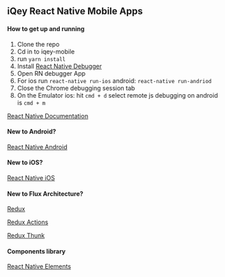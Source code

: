 ## iQey React Native Mobile Apps

#### How to get up and running

1. Clone the repo
2. Cd in to iqey-mobile
3. run `yarn install`
4. Install [React Native Debugger](https://github.com/jhen0409/react-native-debugger)
5. Open RN debugger App
6. For ios run `react-native run-ios` android: `react-native run-andriod`
7. Close the Chrome debugging session tab
8. On the Emulator ios: hit `cmd + d` select remote js debugging on android is `cmd + m`

[React Native Documentation](https://facebook.github.io/react-native/docs/getting-started)

#### New to Android?
[React Native Android](https://facebook.github.io/react-native/docs/getting-started#1-install-android-studio)

#### New to iOS?
[React Native iOS](https://facebook.github.io/react-native/docs/getting-started#xcode)

#### New to Flux Architecture?
[Redux](https://redux.js.org/introduction/getting-started)

[Redux Actions](https://github.com/redux-utilities/redux-actions)

[Redux Thunk](https://github.com/reduxjs/redux-thunk)

#### Components library
[React Native Elements](https://react-native-training.github.io/react-native-elements/docs/overview.html)


